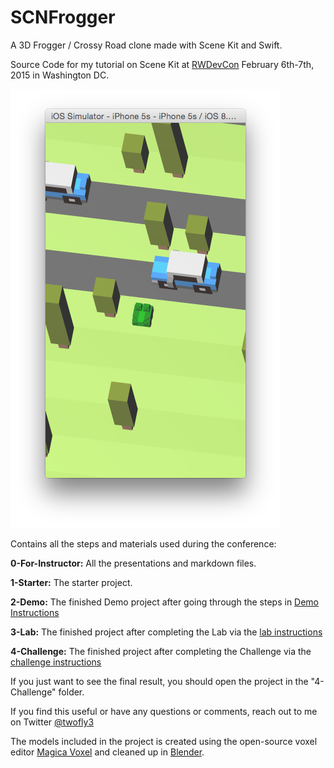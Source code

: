 SCNFrogger
===============
A 3D Frogger / Crossy Road clone made with Scene Kit and Swift.

Source Code for my tutorial on Scene Kit at [RWDevCon](http://www.rwdevcon.com) February 6th-7th, 2015 in Washington DC.

![SCNFrogger](0-For-Instructor/screenshot.png)

Contains all the steps and materials used during the conference:

**0-For-Instructor:** All the presentations and markdown files.

**1-Starter:** The starter project.

**2-Demo:** The finished Demo project after going through the steps in [Demo Instructions](https://github.com/devindazzle/SceneKitFrogger/blob/master/0-For-Instructor/2-Demo.markdown)

**3-Lab:** The finished project after completing the Lab via the [lab instructions](https://github.com/devindazzle/SceneKitFrogger/blob/master/0-For-Instructor/3-LabInstructions.markdown)

**4-Challenge:** The finished project after completing the Challenge via the [challenge instructions](https://github.com/devindazzle/SceneKitFrogger/blob/master/0-For-Instructor/4-ChallengeInstructions.markdown)

If you just want to see the final result, you should open the project in the "4-Challenge" folder.

If you find this useful or have any questions or comments, reach out to me on Twitter [@twofly3](https://twitter.com/twofly3)

The models included in the project is created using the open-source voxel editor [Magica Voxel](https://voxel.codeplex.com) and cleaned up in [Blender](http://www.blender.org).